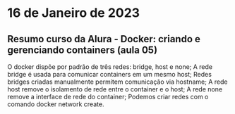 # 16 de Janeiro de 2023

## Resumo curso da Alura - Docker: criando e gerenciando containers (aula 05)

O docker dispõe por padrão de três redes: bridge, host e none;
A rede bridge é usada para comunicar containers em um mesmo host;
Redes bridges criadas manualmente permitem comunicação via hostname;
A rede host remove o isolamento de rede entre o container e o host;
A rede none remove a interface de rede do container;
Podemos criar redes com o comando docker network create.